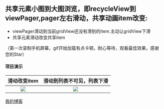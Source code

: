 ## 共享元素小图到大图浏览，即recycleView到viewPager,pager左右滑动，共享动画item改变:

 - viewPager滑动到当前gridView还没有滑到的item.主动让gridView下滑
 - 共享元素滑动改变共享item


（第一次录制手机屏幕，gif开始加载有点卡顿。耐心等待，观看最佳效果。感谢您的Star）


#### 项目演示
|滑动改变item|滑动到列表不可见，列表下滑|
|:---:|:---:|
|![](https://github.com/lihangleo2/mPro/blob/master/updateGif1.gif)|![](https://github.com/lihangleo2/mPro/blob/master/updateGif2.gif)|



[我的博客](https://blog.csdn.net/leol_2/article/details/80198306)  
